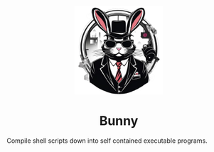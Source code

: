 <div align="center">
<img width="200"   src="./docs/logo.png"/>
</div>

<div align="center">

# Bunny
</div>
Compile shell scripts down into self contained executable programs.
